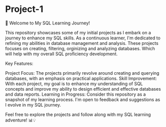 # Project-1
🚀 Welcome to My SQL Learning Journey! 

This repository showcases some of my initial projects as I embark on a journey to enhance my SQL skills. As a continuous learner, I'm dedicated to refining my abilities in database management and analysis. These projects focuses on creating, filtering, orginizing and analyzing databases. Which will help with my overall SQL proficiency development. 

Key Features:

Project Focus: The projects primarily revolve around creating and querying databases, with an emphasis on practical applications.
Skill Improvement: With each project, my goal is to enhance my understanding of SQL concepts and improve my ability to design efficient and effective databases and data reports.
Learning in Progress: Consider this repository as a snapshot of my learning process. I'm open to feedback and suggestions as I evolve in my SQL journey.

Feel free to explore the projects and follow along with my SQL learning adventure! 📊💡

